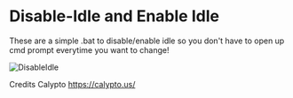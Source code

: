 # Disable-Idle and Enable Idle

These are a simple .bat to disable/enable idle so you don't have to open up cmd prompt everytime you want to change!

![DisableIdle](https://user-images.githubusercontent.com/107975725/175650142-edbbd997-3054-4511-b9c0-07742f488afd.png)

Credits Calypto https://calypto.us/
